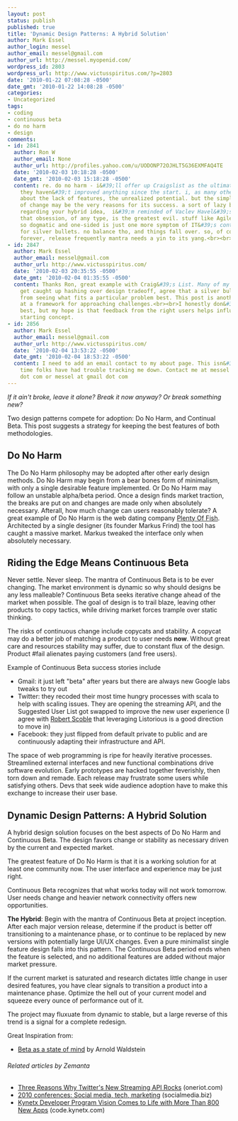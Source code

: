 ```yaml
---
layout: post
status: publish
published: true
title: 'Dynamic Design Patterns: A Hybrid Solution'
author: Mark Essel
author_login: messel
author_email: messel@gmail.com
author_url: http://messel.myopenid.com/
wordpress_id: 2803
wordpress_url: http://www.victusspiritus.com/?p=2803
date: '2010-01-22 07:08:28 -0500'
date_gmt: '2010-01-22 14:08:28 -0500'
categories:
- Uncategorized
tags:
- coding
- continuous beta
- do no harm
- design
comments:
- id: 2841
  author: Ron W
  author_email: None
  author_url: http://profiles.yahoo.com/u/UODONP72OJHLT5G36EXMFAQ4TE
  date: '2010-02-03 10:18:28 -0500'
  date_gmt: '2010-02-03 15:18:28 -0500'
  content: re. do no harm - i&#39;ll offer up Craigslist as the ultimate example.
    they haven&#39;t improved anything since the start. i, as many others, complain
    about the lack of features, the unrealized potential. but the simplicity and lack
    of change may be the very reasons for its success. a sort of lazy brilliance there.<br><br>anyway,
    regarding your hybrid idea,  i&#39;m reminded of Vaclev Havel&#39;s statement
    that obsession, of any type, is the greatest evil. stuff like Agile, which is
    so dogmatic and one-sided is just one more symptom of IT&#39;s continuing wish
    for silver bullets. no balance tho, and things fall over. so, of course, the beta
    forever, release frequently mantra needs a yin to its yang.<br><br>Ron Wolf
- id: 2847
  author: Mark Essel
  author_email: messel@gmail.com
  author_url: http://www.victusspiritus.com/
  date: '2010-02-03 20:35:55 -0500'
  date_gmt: '2010-02-04 01:35:55 -0500'
  content: Thanks Ron, great example with Craig&#39;s List. Many of my clock cycles
    get caught up hashing over design tradeoff, agree that a silver bullet traps us
    from seeing what fits a particular problem best. This post is another faint grab
    at a framework for approaching challenges.<br><br>I honestly don&#39;t know what&#39;s
    best, but my hope is that feedback from the right users helps influence a good
    starting concept.
- id: 2856
  author: Mark Essel
  author_email: messel@gmail.com
  author_url: http://www.victusspiritus.com/
  date: '2010-02-04 13:53:22 -0500'
  date_gmt: '2010-02-04 18:53:22 -0500'
  content: I need to add an email contact to my about page. This isn&#39;t the first
    time folks have had trouble tracking me down. Contact me at messel at victusmedia
    dot com or messel at gmail dot com
---
```

<p><em>If it ain't broke, leave it alone? Break it now anyway? Or break something new?</em></p>
<p>Two design patterns compete for adoption: Do No Harm, and Continual Beta. This post suggests a strategy for keeping the best features of both methodologies.</p>
<h2>Do No Harm</h2>
<p>The Do No Harm philosophy may be adopted after other early design methods. Do No Harm may begin from a bear bones form of minimalism, with only a single desirable feature implemented. Or Do No Harm may follow an unstable alpha/beta period. Once a design finds market traction, the breaks are put on and changes are made only when absolutely necessary. Afterall, how much change can users reasonably tolerate? A great example of Do No Harm is the web dating company <a href="http://plentyoffish.com">Plenty Of Fish</a>. Architected by a single designer (its founder Markus Frind) the tool has caught a massive market. Markus tweaked the interface only when absolutely necessary.</p>
<h2>Riding the Edge Means Continuous Beta</h2>
<p>Never settle. Never sleep. The mantra of Continuous Beta is to be ever changing. The market environment is dynamic so why should designs be any less malleable? Continuous Beta seeks iterative change ahead of the market when possible. The goal of design is to trail blaze, leaving other products to copy tactics, while driving market forces trample over static thinking.</p>
<p>The risks of continuous change include copycats and stability. A copycat may do a better job of matching a product to user needs <strong>now</strong>. Without great care and resources stability may suffer, due to constant flux of the design. Product #fail alienates paying customers (and free users).</p>
<p>Example of Continuous Beta success stories include</p>
<ul>
<li>Gmail: it just left "beta" after years but there are always new Google labs tweaks to try out</li>
<li>Twitter: they recoded their most time hungry processes with scala to help with scaling issues. They are opening the streaming API, and the Suggested User List got swapped to improve the new user experience (I agree with <a href="http://scobleizer.com/2010/01/21/review-open-listorious-vs-closed-new-twitter-suggestion-list/">Robert Scoble</a> that leveraging Listorious is a good direction to move in)</li>
<li>Facebook: they just flipped from default private to public and are continuously adapting their infrastructure and API.</li>
</ul>
<p>The space of web programming is ripe for heavily iterative processes. Streamlined external interfaces and new functional combinations drive software evolution. Early prototypes are hacked together feverishly, then torn down and remade. Each release may frustrate some users while satisfying others. Devs that seek wide audience adoption have to make this exchange to increase their user base.</p>
<h2>Dynamic Design Patterns: A Hybrid Solution</h2>
<p>A hybrid design solution focuses on the best aspects of Do No Harm and Continuous Beta. The design favors change or stability as necessary driven by the current and expected market.</p>
<p>The greatest feature of Do No Harm is that it is a working solution for at least one community now. The user interface and experience may be just right.</p>
<p>Continuous Beta recognizes that what works today will not work tomorrow. User needs change and heavier network connectivity offers new opportunities.</p>
<p><strong>The Hybrid</strong>: Begin with the mantra of Continuous Beta at project inception. After each major version release, determine if the product is better off transitioning to a maintenance phase, or to continue to be replaced by new versions with potentially large UI/UX changes. Even a pure minimalist single feature design falls into this pattern. The Continuous Beta period ends when the feature is selected, and no additional features are added without major market pressure.</p>
<p>If the current market is saturated and research dictates little change in user desired features, you have clear signals to transition a product into a maintenance phase. Optimize the hell out of your current model and squeeze every ounce of performance out of it.</p>
<p>The project may fluxuate from dynamic to stable, but a large reverse of this trend is a signal for a complete redesign.</p>
<p>Great Inspiration from:</p>
<ul>
<li><a href="http://arnoldwaldstein.com/2010/01/beta-is-a-state-of-mind/">Beta as a state of mind</a> by Arnold Waldstein</li>
</ul>
<h6 class="zemanta-related-title" style="font-size: 1em;">Related articles by Zemanta</h6>
<ul class="zemanta-article-ul">
<li class="zemanta-article-ul-li"><a href="http://blog.oneriot.com/content/2010/01/three-reasons-why-twitter%25e2%2580%2599s-new-streaming-api-rocks/">Three Reasons Why Twitter's New Streaming API Rocks</a> (oneriot.com)</li>
<li class="zemanta-article-ul-li"><a href="http://www.socialmedia.biz/2010/01/21/2010-conferences-social-media-tech-marketing/">2010 conferences: Social media, tech, marketing</a> (socialmedia.biz)</li>
<li class="zemanta-article-ul-li"><a href="http://code.kynetx.com/2010/01/22/kynetx-developer-program-vision-comes-to-life-with-more-than-800-new-apps/">Kynetx Developer Program Vision Comes to Life with More Than 800 New Apps</a> (code.kynetx.com)</li>
</ul>

